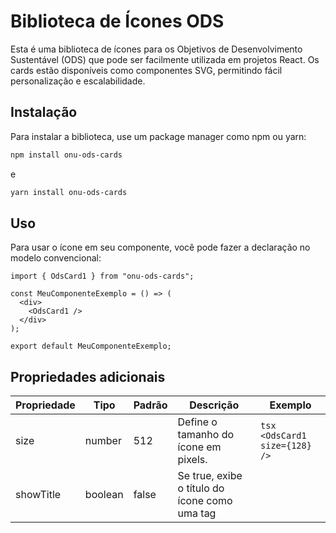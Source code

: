 # Biblioteca de Ícones ODS

Esta é uma biblioteca de ícones para os Objetivos de Desenvolvimento Sustentável (ODS) que pode ser facilmente utilizada em projetos React. Os cards estão disponíveis como componentes SVG, permitindo fácil personalização e escalabilidade.

## Instalação

Para instalar a biblioteca, use um package manager como npm ou yarn:

```bash
npm install onu-ods-cards
```

e

```bash
yarn install onu-ods-cards
```

## Uso

Para usar o ícone em seu componente, você pode fazer a declaração no modelo convencional:

```tsx
import { OdsCard1 } from "onu-ods-cards";

const MeuComponenteExemplo = () => (
  <div>
    <OdsCard1 />
  </div>
);

export default MeuComponenteExemplo;
```

## Propriedades adicionais

| Propriedade | Tipo    | Padrão | Descrição                                              | Exemplo                              |
| ----------- | ------- | ------ | ------------------------------------------------------ | ------------------------------------ |
| size        | number  | 512    | Define o tamanho do ícone em pixels.                   | `tsx <OdsCard1 size={128} /> `       |
| showTitle   | boolean | false  | Se true, exibe o título do ícone como uma tag <title>. | `tsx <OdsCard1 showTitle={true} /> ` |

### componentes

| #   | ODS                                      | Default Title                                | Code            |
| --- | ---------------------------------------- | -------------------------------------------- | --------------- |
| 1   | Erradicação da Pobreza                   | 1 - ERRADICAÇÃO DA POBREZA                   | `<OdsCard1 />`  |
| 2   | Fome Zero e Agricultura Sustentável      | 2 - FOME ZERO E AGRICULTURA SUSTENTÁVEL      | `<OdsCard2 />`  |
| 3   | Saúde e Bem-Estar                        | 3 - SAÚDE E BEM-ESTAR                        | `<OdsCard3 />`  |
| 4   | Educação de Qualidade                    | 4 - EDUCAÇÃO DE QUALIDADE                    | `<OdsCard4 />`  |
| 5   | Igualdade de Gênero                      | 5 - IGUALDADE DE GÊNERO                      | `<OdsCard5 />`  |
| 6   | Água Limpa e Saneamento                  | 6 - ÁGUA LIMPA E SANEAMENTO                  | `<OdsCard6 />`  |
| 7   | Energia Limpa e Acessível                | 7 - ENERGIA LIMPA E ACESSÍVEL                | `<OdsCard7 />`  |
| 8   | Trabalho Decente e Crescimento Econômico | 8 - TRABALHO DECENTE E CRESCIMENTO ECONÔMICO | `<OdsCard8 />`  |
| 9   | Indústria, Inovação e Infraestrutura     | 9 - INDÚSTRIA, INOVAÇÃO E INFRAESTRUTURA     | `<OdsCard9 />`  |
| 10  | Redução das Desigualdades                | 10 - REDUÇÃO DAS DESIGUALDADES               | `<OdsCard10 />` |
| 11  | Cidades e Comunidades Sustentáveis       | 11 - CIDADES E COMUNIDADES SUSTENTÁVEIS      | `<OdsCard11 />` |
| 12  | Consumo e Produção Responsáveis          | 12 - CONSUMO E PRODUÇÃO RESPONSÁVEIS         | `<OdsCard12 />` |
| 13  | Ação Contra a Mudança Global do Clima    | 13 - AÇÃO CONTRA A MUDANÇA GLOBAL DO CLIMA   | `<OdsCard13 />` |
| 14  | Vida na Água                             | 14 - VIDA NA ÁGUA                            | `<OdsCard14 />` |
| 15  | Vida Terrestre                           | 15 - VIDA TERRESTRE                          | `<OdsCard15 />` |
| 16  | Paz, Justiça e Instituições Eficazes     | 16 - PAZ, JUSTIÇA E INSTITUIÇÕES EFICAZES    | `<OdsCard16 />` |
| 17  | Parcerias e Meios de Implementação       | 17 - PARCERIAS E MEIOS DE IMPLEMENTAÇÃO      | `<OdsCard17 />` |
